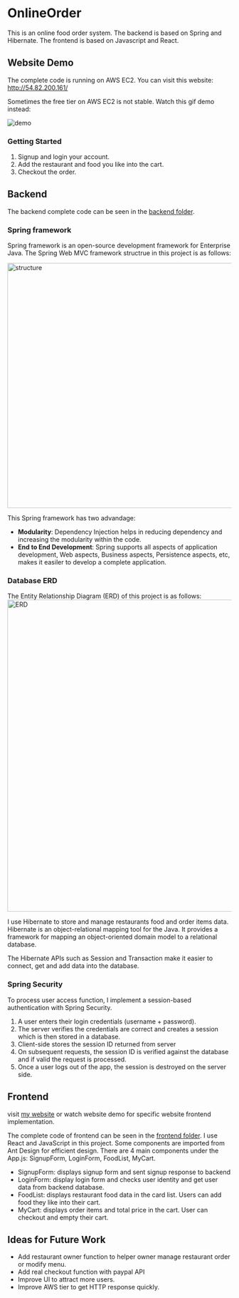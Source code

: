 

# OnlineOrder
This is an online food order system. The backend is based on Spring and Hibernate. The frontend is based on Javascript and React. 

## Website Demo 
The complete code is running on AWS EC2. You can visit this website: http://54.82.200.161/ 

Sometimes the free tier on AWS EC2 is not stable. Watch this gif demo instead:

![demo](https://github.com/oliver1112/OnlineOrder/blob/main/assets/onlineorder-demo.gif)
### Getting Started
1. Signup and login your account.
2. Add the restaurant and food you like into the cart.
3. Checkout the order.


## Backend
The backend complete code can be seen in the [backend folder](https://github.com/oliver1112/OnlineOrder/tree/main/backend).

### Spring framework
Spring framework is an open-source development framework for Enterprise Java. The Spring Web MVC framework  structrue in this project is as follows:

<img src="https://github.com/oliver1112/OnlineOrder/blob/main/assets/project%20structure.png" alt="structure" width="550"/>


This Spring framework has two advandage:
- **Modularity**: Dependency Injection helps in reducing dependency and increasing the modularity within the code.
- **End to End Development**:  Spring supports all aspects of application development, Web aspects, Business aspects, Persistence aspects, etc, makes it easiler to develop a complete application.


### Database ERD
The Entity Relationship Diagram (ERD) of this project is as follows:
<img src="https://github.com/oliver1112/OnlineOrder/blob/main/assets/erd.png" alt="ERD" width="700"/>

I use Hibernate to store and manage restaurants food and order items data. Hibernate is an object-relational mapping tool for the Java. It provides a framework for mapping an object-oriented domain model to a relational database.

The Hibernate APIs such as Session and Transaction make it easier to connect, get and add data into the database.


### Spring Security
To process user access function, I implement a session-based authentication with Spring Security.
1. A user enters their login credentials (username + password).
2. The server verifies the credentials are correct and creates a session which is then stored in a database.
3. Client-side stores the session ID returned from server
4. On subsequent requests, the session ID is verified against the database and if valid the request is processed.
5. Once a user logs out of the app, the session is destroyed on the server side.


## Frontend
visit [my website](http://54.82.200.161/) or watch website demo for specific website frontend implementation.


The complete code of frontend can be seen in the [frontend folder](https://github.com/oliver1112/OnlineOrder/tree/main/frontend).
I use React and JavaScript in this project. Some components are imported from Ant Design for efficient design. There are 4 main components under the App.js: SignupForm, LoginForm, FoodList, MyCart.
- SignupForm: displays signup form and sent signup response to backend
- LoginForm: display login form and checks user identity and get user data from backend database.
- FoodList: displays restaurant food data in the card list. Users can add food they like into their cart.
- MyCart: displays order items and total price in the cart. User can checkout and empty their cart.

## Ideas for Future Work
- Add restaurant owner function to helper owner manage restaurant order or modify menu.
- Add real checkout function with paypal API
- Improve UI to attract more users.
- Improve AWS tier to get HTTP response quickly.
